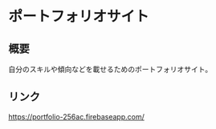 # ポートフォリオサイト

## 概要

自分のスキルや傾向などを載せるためのポートフォリオサイト。

## リンク

https://portfolio-256ac.firebaseapp.com/
